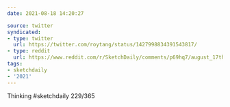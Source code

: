 ```yaml
---
date: 2021-08-18 14:20:27

source: twitter
syndicated:
- type: twitter
  url: https://twitter.com/roytang/status/1427998834391543817/
- type: reddit
  url: https://www.reddit.com/r/SketchDaily/comments/p69hq7/august_17th_modern_rome/h9ezjqy/
tags:
- sketchdaily
- '2021'
---
```


Thinking #sketchdaily 229/365 
